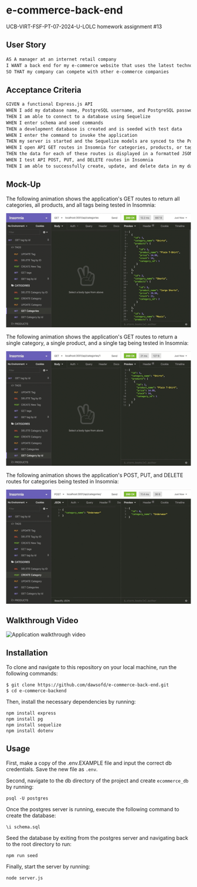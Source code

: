 # e-commerce-back-end
UCB-VIRT-FSF-PT-07-2024-U-LOLC homework assignment #13

## User Story

```md
AS A manager at an internet retail company
I WANT a back end for my e-commerce website that uses the latest technologies
SO THAT my company can compete with other e-commerce companies
```

## Acceptance Criteria

```md
GIVEN a functional Express.js API
WHEN I add my database name, PostgreSQL username, and PostgreSQL password to an environment variable file
THEN I am able to connect to a database using Sequelize
WHEN I enter schema and seed commands
THEN a development database is created and is seeded with test data
WHEN I enter the command to invoke the application
THEN my server is started and the Sequelize models are synced to the PostgreSQL database
WHEN I open API GET routes in Insomnia for categories, products, or tags
THEN the data for each of these routes is displayed in a formatted JSON
WHEN I test API POST, PUT, and DELETE routes in Insomnia
THEN I am able to successfully create, update, and delete data in my database
```

## Mock-Up

The following animation shows the application's GET routes to return all categories, all products, and all tags being tested in Insomnia:

![In Insomnia, the user tests “GET tags,” “GET Categories,” and “GET All Products.”.](./Assets/13-orm-homework-demo-01.gif)

The following animation shows the application's GET routes to return a single category, a single product, and a single tag being tested in Insomnia:

![In Insomnia, the user tests “GET tag by id,” “GET Category by ID,” and “GET One Product.”](./Assets/13-orm-homework-demo-02.gif)

The following animation shows the application's POST, PUT, and DELETE routes for categories being tested in Insomnia:

![In Insomnia, the user tests “DELETE Category by ID,” “CREATE Category,” and “UPDATE Category.”](./Assets/13-orm-homework-demo-03.gif)

## Walkthrough Video
![Application walkthrough video](https://drive.google.com/file/d/1wYbRLLUVW2vLkbZWEcc1o31lktpd6HZw)

## Installation 

To clone and navigate to this repository on your local machine, run the following commands:

```
$ git clone https://github.com/dawsofd/e-commerce-back-end.git
$ cd e-commerce-backend
```

Then, install the necessary dependencies by running:

```
npm install express
npm install pg
npm install sequelize
npm install dotenv
```

## Usage 
First, make a copy of the .env.EXAMPLE file and input the correct db credentials.  Save the new file as `.env`.

Second, navigate to the db directory of the project and create `ecommerce_db` by running: 

```
psql -U postgres
```

Once the postgres server is running, execute the following command to create the database: 

```
\i schema.sql
```

Seed the database by exiting from the postgres server and navigating back to the root directory to run: 

```
npm run seed
```

Finally, start the server by running: 

```
node server.js
```
